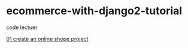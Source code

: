 # ecommerce-with-django2-tutorial

code lectuer

[01 create an online shope project](https://github.com/mhadiahmed/ecommerce-with-django2-tutorial/tree/c61e50b82b369832dbecfb7157ea084e85ea78e4)
